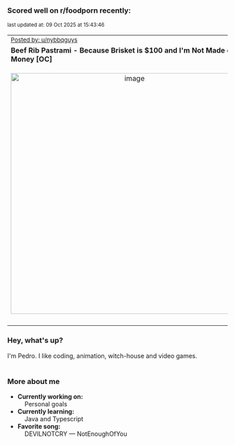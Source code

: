 ### Scored well on r/foodporn recently:

<p align="left"><sub>last updated at: 09 Oct 2025 at 15:43:46</sub></p>

|   |
| --- |
| <sub>[Posted by: u/nybbqguys][source]</sub> |
| **Beef Rib Pastrami - Because Brisket is $100 and I'm Not Made of Money [OC]** | 
|<p align="center"> <img alt="image" src="https://i.redd.it/gikgppybdpsf1.png" width="550" /> </p>|
|   |

### Hey, what's up?

I'm Pedro. I like coding, animation, witch-house and video games.<br><br>

### More about me
- **Currently working on:**  
&nbsp;&nbsp;&nbsp;&nbsp;Personal goals
- **Currently learning:**  
&nbsp;&nbsp;&nbsp;&nbsp;Java and Typescript
- **Favorite song:**  
&nbsp;&nbsp;&nbsp;&nbsp;DEVILNOTCRY — NotEnoughOfYou<br><br>

  



  
  
  
[linkedin]: https://linkedin.com/in/pedro-h-r-gomes-8a487b14a/
[gmail]: mailto:pilique11@gmail.com
[source]: https://reddit.com/r/FoodPorn/comments/1nw4dk0/beef_rib_pastrami_because_brisket_is_100_and_im/
[redditAPI]: https://www.reddit.com/dev/api/